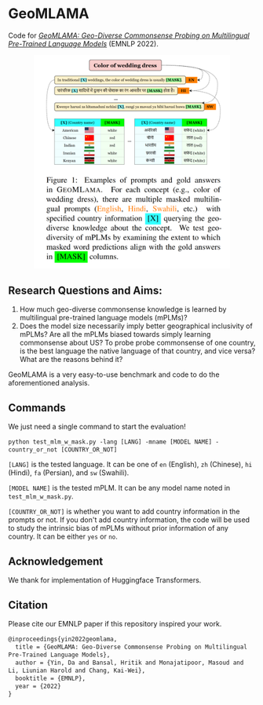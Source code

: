 # GeoMLAMA

Code for [*GeoMLAMA: Geo-Diverse Commonsense Probing on Multilingual Pre-Trained Language Models*](https://arxiv.org/abs/2205.12247) (EMNLP 2022).

<p align="center">
    <img src="intro.png" width="400"/>
</p>

## Research Questions and Aims:
1. How much geo-diverse commonsense knowledge is learned by multilingual pre-trained language models (mPLMs)?
2. Does the model size necessarily imply better geographical inclusivity of mPLMs? Are all the mPLMs biased towards simply learning commonsense about US? To probe probe commonsense of one country, is the best language the native language of that country, and vice versa? What are the reasons behind it?

GeoMLAMA is a very easy-to-use benchmark and code to do the aforementioned analysis.

## Commands
We just need a single command to start the evaluation!
```
python test_mlm_w_mask.py -lang [LANG] -mname [MODEL NAME] -country_or_not [COUNTRY_OR_NOT]
```

`[LANG]` is the tested language. It can be one of `en` (English), `zh` (Chinese), `hi` (Hindi), `fa` (Persian), and `sw` (Swahili).

`[MODEL NAME]` is the tested mPLM. It can be any model name noted in `test_mlm_w_mask.py`.

`[COUNTRY_OR_NOT]` is whether you want to add country information in the prompts or not. If you don't add country information, the code will be used to study the intrinsic bias of mPLMs without prior information of any country. It can be either `yes` or `no`.

## Acknowledgement
We thank for implementation of Huggingface Transformers.

## Citation
Please cite our EMNLP paper if this repository inspired your work.
```
@inproceedings{yin2022geomlama,
  title = {GeoMLAMA: Geo-Diverse Commonsense Probing on Multilingual Pre-Trained Language Models},
  author = {Yin, Da and Bansal, Hritik and Monajatipoor, Masoud and Li, Liunian Harold and Chang, Kai-Wei},
  booktitle = {EMNLP},
  year = {2022}
}
```
